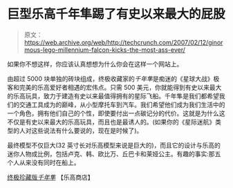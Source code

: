 # 巨型乐高千年隼踢了有史以来最大的屁股

> 原文：<https://web.archive.org/web/http://techcrunch.com/2007/02/12/ginormous-lego-millennium-falcon-kicks-the-most-ass-ever/>

如果你不想这样，你应该认真想想为什么你会在这样一个网站上。

由超过 5000 块单独的砖块组成，终极收藏家的*千年隼*是痴迷的《星球大战》极客和完美的乐高爱好者相遇的宏伟点。只需 500 美元，你就能得到有史以来最大的乐高玩具，致力于建造有史以来最值得拥有的星际飞船。千年隼是我们都希望我们的交通工具成为的巅峰，从小型摩托车到汽车。我们希望他们成为我们生活中的一个角色，拥有他们自己的个性，即使要付出一点碳记分的代价。这就是为什么这不仅是有史以来最大的乐高玩具，而且也是最诱人的。(如果你的《星际迷航》类型的人对这些说法有什么要说的，现在是时候了)。

最终模型不仅巨大(32 英寸长对乐高模型来说是巨大的)，而且它的设计与乐高的迷你人物成比例，包括卢克、韩、欧比万、丘巴卡和莱娅公主。有趣的事实:那五个人从来没有同时在船上。

[终极珍藏版*千年隼*](https://web.archive.org/web/20160305094931/http://shop.lego.com/Product/?p=10179) 【乐高商店】